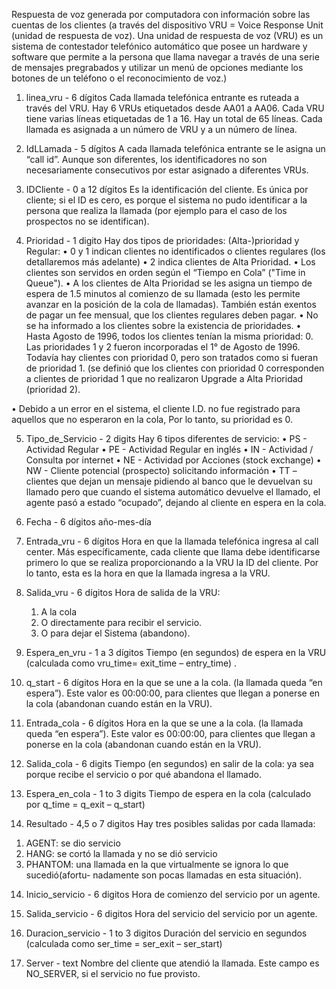 Respuesta de voz generada por computadora con información sobre las cuentas de los clientes (a través del dispositivo VRU = Voice Response Unit (unidad de respuesta de voz). Una unidad de respuesta de voz (VRU) es un sistema de contestador telefónico automático que posee un hardware y software que permite a la persona que llama navegar a través de una serie de mensajes pregrabados y utilizar un menú de opciones mediante los botones de un teléfono o el reconocimiento de voz.)

1) linea_vru - 6 dígitos
Cada llamada telefónica entrante es ruteada a través del VRU. Hay 6 VRUs etiquetados desde  AA01 a AA06. Cada VRU tiene varias líneas etiquetadas de 1 a 16. Hay un total de 65 líneas. Cada llamada es asignada a un número de VRU y a un número de línea.

2) IdLLamada - 5 dígitos
A cada llamada telefónica entrante se le asigna un “call id”. Aunque son diferentes, los identificadores no son necesariamente consecutivos por estar asignado a diferentes VRUs.

3) IDCliente - 0 a 12 dígitos
Es la identificación del cliente. Es única por cliente; si el ID es cero, es porque el sistema no pudo identificar a la persona que realiza la llamada (por ejemplo para el caso de los prospectos no se identifican).

4) Prioridad - 1 digito
Hay dos tipos de prioridades: (Alta-)prioridad y Regular:
• 0 y 1 indican clientes no identificados o clientes regulares (los detallaremos más adelante)
• 2 indica clientes de Alta Prioridad.
• Los clientes son servidos en orden según el “Tiempo en Cola” ("Time in Queue").
• A los clientes de Alta Prioridad se les asigna un tiempo de espera de 1.5 minutos al comienzo de su llamada (esto les permite avanzar en la posición de la cola de llamadas). También están exentos de pagar un fee mensual, que los clientes regulares deben pagar.
• No se ha informado a los clientes sobre la existencia de prioridades.
• Hasta Agosto de 1996, todos los clientes tenían la misma prioridad: 0. Las prioridades 1 y 2 fueron incorporadas el 1° de Agosto de 1996. Todavía hay clientes con prioridad 0, pero son tratados como si fueran de prioridad 1. (se definió que los clientes con prioridad 0 corresponden a clientes de prioridad 1 que no realizaron Upgrade a Alta Prioridad (prioridad 2).

• Debido a un error en el sistema, el cliente I.D. no fue registrado para aquellos que no esperaron en la cola, Por lo tanto, su prioridad es 0.

5) Tipo_de_Servicio - 2 digits
Hay 6 tipos diferentes de servicio:
• PS - Actividad Regular
• PE - Actividad Regular en inglés
• IN - Actividad / Consulta por internet
• NE - Actividad por Acciones (stock exchange)
• NW - Cliente potencial (prospecto) solicitando información
• TT – clientes que dejan un mensaje pidiendo al banco que le devuelvan su llamado pero que cuando el sistema automático devuelve el llamado, el agente pasó a estado “ocupado”, dejando al cliente en espera en la cola.

6) Fecha - 6 dígitos
año-mes-día

7) Entrada_vru - 6 dígitos
Hora en que la llamada telefónica ingresa al call center. Más específicamente, cada cliente que llama debe identificarse primero lo que se realiza proporcionando a la VRU la ID del cliente. Por lo tanto, esta es la hora en que la llamada ingresa a la VRU.

8) Salida_vru - 6 dígitos
Hora de salida de la VRU: 
    1. A la cola
    2. O directamente para recibir el servicio.
    3. O para dejar el Sistema (abandono).

9) Espera_en_vru - 1 a 3 dígitos
Tiempo (en segundos) de espera en la VRU (calculada como vru_time= exit_time – entry_time) .
10) q_start - 6 dígitos
Hora en la que se une a la cola. (la llamada queda “en espera”). Este valor es 00:00:00, para clientes que llegan a ponerse en la cola (abandonan cuando están en la VRU).

10) Entrada_cola - 6 dígitos
Hora en la que se une a la cola. (la llamada queda “en espera”). Este valor es 00:00:00, para clientes que llegan a ponerse en la cola (abandonan cuando están en la VRU).

11) Salida_cola - 6 digits
Tiempo (en segundos) en salir de la cola: ya sea porque recibe el servicio o por qué abandona el llamado.

12) Espera_en_cola - 1 to 3 digits
Tiempo de espera en la cola (calculado por q_time = q_exit – q_start)


13) Resultado - 4,5 o 7 digitos
Hay tres posibles salidas por cada llamada:
1. AGENT: se dio servicio
2. HANG: se cortó la llamada y no se dió servicio
3. PHANTOM: una llamada en la que virtualmente se ignora lo que sucedió(afortu- nadamente son pocas llamadas en esta situación).

14) Inicio_servicio - 6 digitos
Hora de comienzo del servicio por un agente.

15) Salida_servicio - 6 digitos
Hora del servicio del servicio por un agente.

16) Duracion_servicio - 1 to 3 digitos
Duración del servicio en segundos (calculada como ser_time = ser_exit – ser_start)

17) Server - text
Nombre del cliente que atendió la llamada. Este campo es NO_SERVER, si el servicio no fue provisto.
